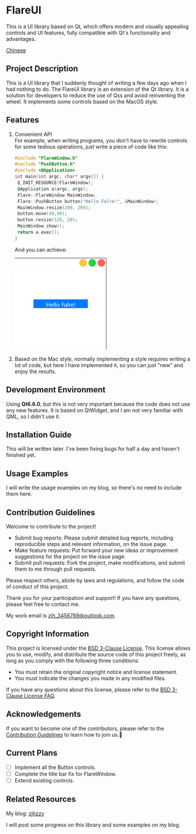 # FlareUI

This is a UI library based on Qt, which offers modern and visually appealing controls and UI features, fully compatible with Qt's functionality and advantages. 



[Chinese](README.md)

## Project Description

This is a UI library that I suddenly thought of writing a few days ago when I had nothing to do. The FlareUI library is an extension of the Qt library. It is a solution for developers to reduce the use of Qss and avoid reinventing the wheel. It implements some controls based on the MacOS style.

## Features

1. Convenient API<br>For example, when writing programs, you don't have to rewrite controls for some tedious operations, just write a piece of code like this:

   ```cpp
   #include "FlareWindow.h"
   #include "PushButton.h"
   #include <QApplication>
   int main(int argc, char* argv[]) {
   	Q_INIT_RESOURCE(FlareWindow);
   	QApplication a(argc, argv);
   	Flare::FlareWindow MainWindow;
   	Flare::PushButton button("Hello Falre!", &MainWindow);
   	MainWindow.resize(200, 200);
   	button.move(40,90);
   	button.resize(120, 20);
   	MainWindow.show();
   	return a.exec();
   }
   ```

   And you can achieve:

   ![Window Code](assets/MainWindow.png)

2. Based on the Mac style, normally implementing a style requires writing a lot of code, but here I have implemented it, so you can just "new" and enjoy the results.

## Development Environment

Using **Qt6.6.0**, but this is not very important because the code does not use any new features. It is based on QtWidget, and I am not very familiar with QML, so I didn't use it.

## Installation Guide

This will be written later. I've been fixing bugs for half a day and haven't finished yet.

## Usage Examples

I will write the usage examples on my blog, so there's no need to include them here.

## Contribution Guidelines

Welcome to contribute to the project!

- Submit bug reports: Please submit detailed bug reports, including reproducible steps and relevant information, on the issue page.
- Make feature requests: Put forward your new ideas or improvement suggestions for the project on the issue page.
- Submit pull requests: Fork the project, make modifications, and submit them to me through pull requests.

Please respect others, abide by laws and regulations, and follow the code of conduct of this project.

Thank you for your participation and support! If you have any questions, please feel free to contact me.

My work email is [zjh_3456789@outlook.com](mailto:zjh_3456789@outlook.com).

## Copyright Information

This project is licensed under the [BSD 3-Clause License](https://opensource.org/licenses/BSD-3-Clause). This license allows you to use, modify, and distribute the source code of this project freely, as long as you comply with the following three conditions:

- You must retain the original copyright notice and license statement.
- You must indicate the changes you made in any modified files.

If you have any questions about this license, please refer to the [BSD 3-Clause License FAQ](https://www.gnu.org/licenses/license-list.en.html#ModifiedBSD).

## Acknowledgements

If you want to become one of the contributors, please refer to the [Contribution Guidelines](https://bing.vcanbb.top/web/#如何贡献) to learn how to join us.👏

## Current Plans

- [ ] Implement all the Button controls.
- [ ] Complete the title bar fix for FlareWindow.
- [ ] Extend existing controls.

## Related Resources

My blog: [zjhzzy](https://c2.binjie.fun/zjhzzy.github.io)

I will post some progress on this library and some examples on my blog.